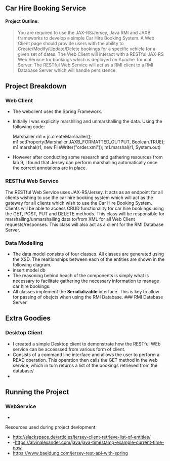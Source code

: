 ## Car Hire Booking Service

#### Project Outline:

> You are required to use the JAX-RS/Jersey, Java RMI and JAXB frameworks to develop a simple Car Hire Booking System. A Web Client page should provide users with the ability to Create/Modify/Update/Delete bookings for a specific vehicle for a given set of dates. The Web Client will interact with a RESTful JAX-RS Web Service for bookings which is deployed on Apache Tomcat Server. The RESTful Web Service will act as a RMI client to a RMI Database Server which will handle persistence.
> 

## Project Breakdown


### Web Client
- The webclient uses the Spring Framework. 
- Initially I was explicitly marshlling and unmarshalling the data. Using the following code: 
     
	Marshaller m1 = jc.createMarshaller();
	m1.setProperty(Marshaller.JAXB_FORMATTED_OUTPUT, Boolean.TRUE);
	m1.marshal(r1, new FileWriter("order.xml"));
	m1.marshal(r1, System.out)

- However after conducting some research and gathering resources from lab 9, I found that Jersey can perform marshalling automatically once the correct annotaions are in place.


### RESTful  Web Service
The RESTful Web Service uses JAX-RS/Jersey.
 It acts as an endpoint for all clients wishing to use the car hire booking system
 which will act as the gateway for all clients which wish to use the Car Hire Booking System. Clients will be able to access CRUD functionality for car hire bookings using the GET, POST, PUT and DELETE methods. This class will be responsible for marshalling/unmarshalling data to/from XML for all Web Client requests/responses. This class will also act as a client for the RMI Database Server.
 

### Data Modelling

- The data model consists of four classes. All classes are generated using the XSD. The realtionships between each of the entities are shown in the following diagram.
- insert model db
- The reasoning behind heach of the components is simply what is necessary to facilitate gathering the necessary information to manage car hire bookings. 
- All classes implement  the **Serialializable** interface. This is key to allow for passing of obejcts when using the RMI Database. ### RMI Database Server

## Extra Goodies
### Desktop Client
- I created a simple Desktop client to demonstrate how the RESTful WEb service can be accesssed from various form of client. 
- Consists of a command line interface and allows the user to perform a READ operation. This operation then calls the GET method in the web service, which in turn returns a list of the bookings retrieved from the database/
- 


## Running the Project
### WebService 

 - 





 Resources used during project devlopment: 
 - http://slackspace.de/articles/jersey-client-retrieve-list-of-entities/
 - -https://alvinalexander.com/java/java-timestamp-example-current-time-now
 - https://www.baeldung.com/jersey-rest-api-with-spring
